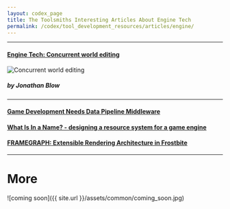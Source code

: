 ```yaml
---
layout: codex_page
title: The Toolsmiths Interesting Articles About Engine Tech
permalink: /codex/tool_development_resources/articles/engine/
---
```


------

#### [Engine Tech: Concurrent world editing](http://the-witness.net/news/2011/12/engine-tech-concurrent-world-editing/)
![Concurrent world editing](http://the-witness.net/news/wp-content/uploads/2011/12/editor_shot-512x288.png)
##### by Jonathan Blow

------


#### [Game Development Needs Data Pipeline Middleware](https://blog.demofox.org/2016/04/01/game-development-needs-data-pipeline-middleware/)

#### [What Is In a Name? - designing a resource system for a game engine](http://bitsquid.blogspot.ru/2014/06/what-is-in-name.html)

#### [FRAMEGRAPH: Extensible Rendering Architecture in Frostbite](https://www.ea.com/frostbite/news/framegraph-extensible-rendering-architecture-in-frostbite)

------

# More
![coming soon]({{ site.url }}/assets/common/coming_soon.jpg)
